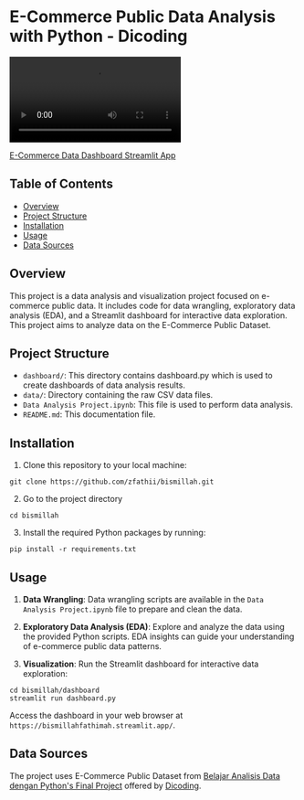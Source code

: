 # E-Commerce Public Data Analysis with Python - Dicoding
![E-Commerce Data Dashboard](dashboard.mov)

[E-Commerce Data Dashboard Streamlit App](https://bismillahfathimah.streamlit.app/)

## Table of Contents
- [Overview](#overview)
- [Project Structure](#project-structure)
- [Installation](#installation)
- [Usage](#usage)
- [Data Sources](#data-sources)

## Overview
This project is a data analysis and visualization project focused on e-commerce public data. It includes code for data wrangling, exploratory data analysis (EDA), and a Streamlit dashboard for interactive data exploration. This project aims to analyze data on the E-Commerce Public Dataset.

## Project Structure
- `dashboard/`: This directory contains dashboard.py which is used to create dashboards of data analysis results.
- `data/`: Directory containing the raw CSV data files.
- `Data Analysis Project.ipynb`: This file is used to perform data analysis.
- `README.md`: This documentation file.

## Installation
1. Clone this repository to your local machine:
```
git clone https://github.com/zfathii/bismillah.git
```
2. Go to the project directory
```
cd bismillah
```
3. Install the required Python packages by running:
```
pip install -r requirements.txt
```

## Usage
1. **Data Wrangling**: Data wrangling scripts are available in the `Data Analysis Project.ipynb` file to prepare and clean the data.

2. **Exploratory Data Analysis (EDA)**: Explore and analyze the data using the provided Python scripts. EDA insights can guide your understanding of e-commerce public data patterns.

3. **Visualization**: Run the Streamlit dashboard for interactive data exploration:

```
cd bismillah/dashboard
streamlit run dashboard.py
```
Access the dashboard in your web browser at `https://bismillahfathimah.streamlit.app/`.

## Data Sources
The project uses E-Commerce Public Dataset from [Belajar Analisis Data dengan Python's Final Project](https://drive.google.com/file/d/1MsAjPM7oKtVfJL_wRp1qmCajtSG1mdcK/view) offered by [Dicoding](https://www.dicoding.com/).

